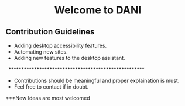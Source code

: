 <h1><b> <center>Welcome to DANI</center> </b></h1>
<h2> Contribution Guidelines </h2>
<ul>
<li> Adding desktop accessibility features. </li>
<li> Automating new sites.</li>
<li> Adding new features to the desktop assistant. </li>
</ul>
&nbsp
*****************************************************
<ul>
<li> Contributions should be meaningful and proper explaination is must.  </li>
<li> Feel free to contact if in doubt.</li>
</ul>


***New Ideas are most welcomed
